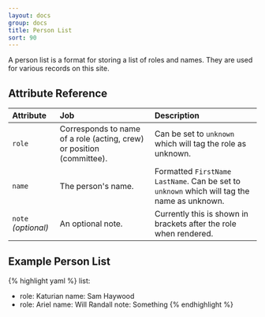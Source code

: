 ```yaml
---
layout: docs
group: docs
title: Person List
sort: 90
---
```


A person list is a format for storing a list of roles and names. They are used for various records on this site.

## Attribute Reference

| Attribute | Job | Description |
|:-|:-|:-|
| `role` | Corresponds to name of a role (acting, crew) or position (committee). | Can be set to `unknown` which will tag the role as unknown. |
| `name` | The person's name. | Formatted `FirstName LastName`. Can be set to `unknown` which will tag the name as unknown. |
| `note` *(optional)* | An optional note. | Currently this is shown in brackets after the role when rendered. |

## Example Person List

{% highlight yaml %}
list:
  - role: Katurian
    name: Sam Haywood
  - role: Ariel
    name: Will Randall
    note: Something
{% endhighlight %}
